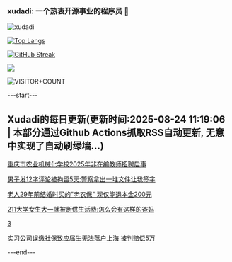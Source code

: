 ### xudadi: 一个热衷开源事业的程序员 👋

![xudadi](https://github-readme-stats-git-masterorgs-github-readme-stats-team.vercel.app/api?username=xudadi)

[![Top Langs](https://github-readme-stats.vercel.app/api/top-langs/?username=xudadi)](https://github.com/anuraghazra/github-readme-stats)

[![GitHub Streak](https://streak-stats.demolab.com?user=xudadi&locale=zh_Hans)](https://git.io/streak-stats)

![](https://raw.githubusercontent.com/xudadi/xudadi/main/assets/github-contribution-grid-snake.svg)

![VISITOR+COUNT](https://komarev.com/ghpvc/?username=xudadi&label=VISITOR+COUNT)


---start---

## Xudadi的每日更新(更新时间:2025-08-24 11:19:06 | 本部分通过Github Actions抓取RSS自动更新, 无意中实现了自动刷绿墙...)

[重庆市农业机械化学校2025年非在编教师招聘启事](https://www.gongkaoleida.com/article/2583320)

[男子发12字评论被拘留5天:警察拿出一堆文件让我签字](https://m.163.com/news/article/K7KNP23V0514R9P4.html)

[老人29年前结婚时买的"老农保" 现仅能退本金200元](https://m.163.com/news/article/K7KMO3FD0514R9P4.html)

[211大学女生大一就被断供生活费:怎么会有这样的爸妈](https://m.163.com/news/article/K7IQL2SV05506O99.html)

[3](https://m.163.com/touch/news/sub/domestic)

[实习公司误缴社保致应届生无法落户上海 被判赔偿5万](https://m.163.com/news/article/K7L9QV9K05345ARG.html)

---end---
